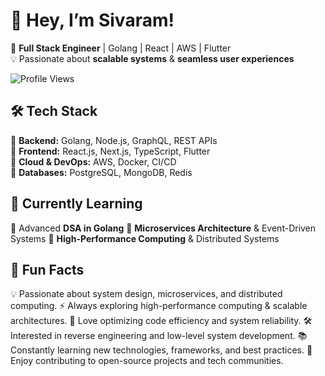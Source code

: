 # 👋 Hey, I’m Sivaram!  

🚀 **Full Stack Engineer** | Golang | React | AWS | Flutter  
💡 Passionate about **scalable systems** & **seamless user experiences**  

![Profile Views](https://komarev.com/ghpvc/?username=your-github-username&color=blue)

## 🛠 Tech Stack  
🔹 **Backend:** Golang, Node.js, GraphQL, REST APIs  
🔹 **Frontend:** React.js, Next.js, TypeScript, Flutter  
🔹 **Cloud & DevOps:** AWS, Docker, CI/CD  
🔹 **Databases:** PostgreSQL, MongoDB, Redis  

## 🌱 Currently Learning

🔸 Advanced **DSA in Golang**
🔸 **Microservices Architecture** & Event-Driven Systems
🔸 **High-Performance Computing** & Distributed Systems

## 📜 Fun Facts

💡 Passionate about system design, microservices, and distributed computing.
⚡ Always exploring high-performance computing & scalable architectures.
🚀 Love optimizing code efficiency and system reliability.
🛠 Interested in reverse engineering and low-level system development.
📚 Constantly learning new technologies, frameworks, and best practices.
🎯 Enjoy contributing to open-source projects and tech communities.